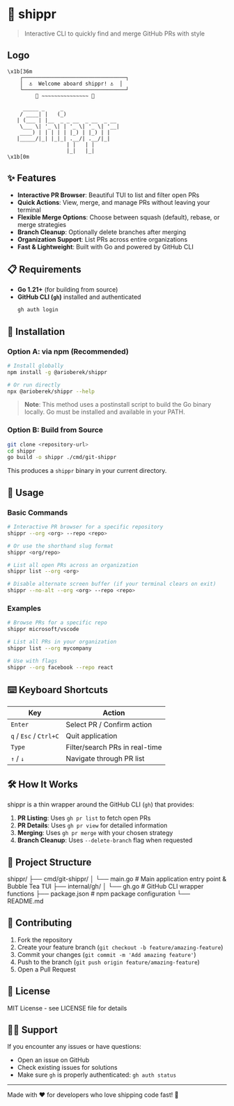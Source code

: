 # 🚢 shippr

> Interactive CLI to quickly find and merge GitHub PRs with style

## Logo

```ansi
\x1b[36m
    ┌─────────────────────────────────┐
    │  ⚓  Welcome aboard shippr! ⚓  │
    └─────────────────────────────────┘
         🚢 ∼∼∼∼∼∼∼∼∼∼∼∼∼∼∼ 🌊
    
     _____ _     _                   
    / ____| |   (_)                  
   | (___ | |__  _ _ __  _ __  _ __   
    \___ \| '_ \| | '_ \| '_ \| '__|  
    ____) | | | | | |_) | |_) | |     
   |_____/|_| |_|_| .__/| .__/|_|     
                   | |   | |          
                   |_|   |_|          
\x1b[0m
```

## ✨ Features

- **Interactive PR Browser**: Beautiful TUI to list and filter open PRs
- **Quick Actions**: View, merge, and manage PRs without leaving your terminal  
- **Flexible Merge Options**: Choose between squash (default), rebase, or merge strategies
- **Branch Cleanup**: Optionally delete branches after merging
- **Organization Support**: List PRs across entire organizations
- **Fast & Lightweight**: Built with Go and powered by GitHub CLI

## 📋 Requirements

- **Go 1.21+** (for building from source)
- **GitHub CLI (`gh`)** installed and authenticated
  ```bash
  gh auth login
  ```

## 🚀 Installation

### Option A: via npm (Recommended)

```bash
# Install globally
npm install -g @arioberek/shippr

# Or run directly
npx @arioberek/shippr --help
```

> **Note**: This method uses a postinstall script to build the Go binary locally. Go must be installed and available in your PATH.

### Option B: Build from Source

```bash
git clone <repository-url>
cd shippr
go build -o shippr ./cmd/git-shippr
```

This produces a `shippr` binary in your current directory.

## 🎯 Usage

### Basic Commands

```bash
# Interactive PR browser for a specific repository
shippr --org <org> --repo <repo>

# Or use the shorthand slug format
shippr <org/repo>

# List all open PRs across an organization
shippr list --org <org>

# Disable alternate screen buffer (if your terminal clears on exit)
shippr --no-alt --org <org> --repo <repo>
```

### Examples

```bash
# Browse PRs for a specific repo
shippr microsoft/vscode

# List all PRs in your organization
shippr list --org mycompany

# Use with flags
shippr --org facebook --repo react
```

## ⌨️ Keyboard Shortcuts

| Key | Action |
|-----|--------|
| `Enter` | Select PR / Confirm action |
| `q` / `Esc` / `Ctrl+C` | Quit application |
| `Type` | Filter/search PRs in real-time |
| `↑` / `↓` | Navigate through PR list |

## 🛠️ How It Works

shippr is a thin wrapper around the GitHub CLI (`gh`) that provides:

1. **PR Listing**: Uses `gh pr list` to fetch open PRs
2. **PR Details**: Uses `gh pr view` for detailed information
3. **Merging**: Uses `gh pr merge` with your chosen strategy
4. **Branch Cleanup**: Uses `--delete-branch` flag when requested

## 📁 Project Structure

shippr/
├── cmd/git-shippr/
│   └── main.go          # Main application entry point & Bubble Tea TUI
├── internal/gh/
│   └── gh.go           # GitHub CLI wrapper functions
├── package.json        # npm package configuration
└── README.md


## 🤝 Contributing

1. Fork the repository
2. Create your feature branch (`git checkout -b feature/amazing-feature`)
3. Commit your changes (`git commit -m 'Add amazing feature'`)
4. Push to the branch (`git push origin feature/amazing-feature`)
5. Open a Pull Request

## 📄 License

MIT License - see LICENSE file for details

## 🙋‍♂️ Support

If you encounter any issues or have questions:
- Open an issue on GitHub
- Check existing issues for solutions
- Make sure `gh` is properly authenticated: `gh auth status`

---

Made with ❤️ for developers who love shipping code fast! 🚀
